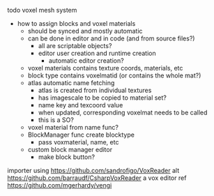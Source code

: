
todo voxel mesh system
- how to assign blocks and voxel materials
  - should be synced and mostly automatic
  - can be done in editor and in code (and from source files?)
    - all are scriptable objects?
    - editor user creation and runtime creation
      - automatic editor creation?
  - voxel materials contains texture coords, materials, etc
  - block type contains voxelmatid (or contains the whole mat?)
  - atlas automatic name fetching
    - atlas is created from individual textures
    - has imagescale to be copied to material set?
    - name key and texcoord value
    - when updated, corresponding voxelmat needs to be called
    - this is a SO?
  - voxel material from name func?
  - BlockManager func create blocktype
    - pass voxmaterial, name, etc
  - custom block manager editor
    - make block button?

importer
  using https://github.com/sandrofigo/VoxReader 
  alt https://github.com/barraudf/CsharpVoxReader
  a vox editor ref https://github.com/mgerhardy/vengi 
  